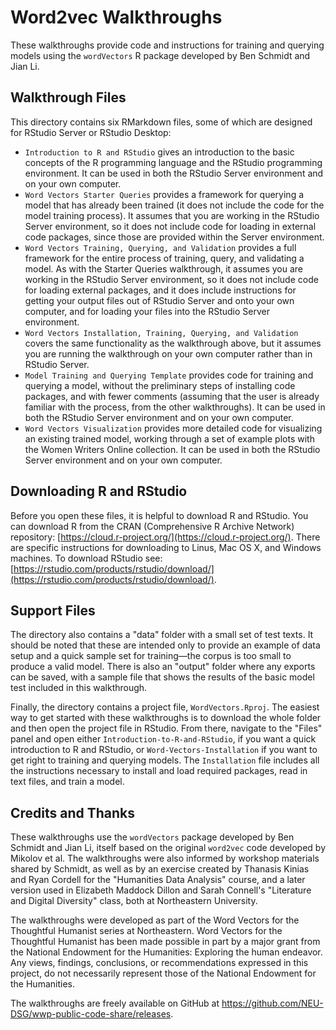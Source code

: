 # Word2vec Walkthroughs

These walkthroughs provide code and instructions for training and querying models using the `wordVectors` R package developed by Ben Schmidt and Jian Li.

## Walkthrough Files
This directory contains six RMarkdown files, some of which are designed for RStudio Server or RStudio Desktop:

* `Introduction to R and RStudio` gives an introduction to the basic concepts of the R programming language and the RStudio programming environment. It can be used in both the RStudio Server environment and on your own computer.
* `Word Vectors Starter Queries` provides a framework for querying a model that has already been trained (it does not include the code for the model training process). It assumes that you are working in the RStudio Server environment, so it does not include code for loading in external code packages, since those are provided within the Server environment.
* `Word Vectors Training, Querying, and Validation` provides a full framework for the entire process of training, query, and validating a model. As with the Starter Queries walkthrough, it assumes you are working in the RStudio Server environment, so it does not include code for loading external packages, and it does include instructions for getting your output files out of RStudio Server and onto your own computer, and for loading your files into the RStudio Server environment. 
* `Word Vectors Installation, Training, Querying, and Validation` covers the same functionality as the walkthrough above, but it assumes you are running the walkthrough on your own computer rather than in RStudio Server.
* `Model Training and Querying Template` provides code for training and querying a model, without the preliminary steps of installing code packages, and with fewer comments (assuming that the user is already familiar with the process, from the other walkthroughs). It can be used in both the RStudio Server environment and on your own computer.
* `Word Vectors Visualization` provides more detailed code for visualizing an existing trained model, working through a set of example plots with the Women Writers Online collection. It can be used in both the RStudio Server environment and on your own computer.

## Downloading R and RStudio
Before you open these files, it is helpful to download R and RStudio. You can download R from the CRAN (Comprehensive R Archive Network) repository: [https://cloud.r-project.org/](https://cloud.r-project.org/). There are specific instructions for downloading to Linus, Mac OS X, and Windows machines.
To download RStudio see: [https://rstudio.com/products/rstudio/download/](https://rstudio.com/products/rstudio/download/).

## Support Files
The directory also contains a "data" folder with a small set of test texts. It should be noted that these are intended only to provide an example of data setup and a quick sample set for training—the corpus is too small to produce a valid model. There is also an "output" folder where any exports can be saved, with a sample file that shows the results of the basic model test included in this walkthrough.

Finally, the directory contains a project file, `WordVectors.Rproj`. The easiest way to get started with these walkthroughs is to download the whole folder and then open the project file in RStudio. From there, navigate to the "Files" panel and open either `Introduction-to-R-and-RStudio`, if you want a quick introduction to R and RStudio, or `Word-Vectors-Installation` if you want to get right to training and querying models. The `Installation` file includes all the instructions necessary to install and load required packages, read in text files, and train a model. 

## Credits and Thanks
These walkthroughs use the `wordVectors` package developed by Ben Schmidt and Jian Li, itself based on the original `word2vec` code developed by Mikolov et al. The walkthroughs were also informed by workshop materials shared by Schmidt, as well as by an exercise created by Thanasis Kinias and Ryan Cordell for the "Humanities Data Analysis" course, and a later version used in Elizabeth Maddock Dillon and Sarah Connell's "Literature and Digital Diversity" class, both at Northeastern University.

The walkthroughs were developed as part of the Word Vectors for the Thoughtful Humanist series at Northeastern. Word Vectors for the Thoughtful Humanist has been made possible in part by a major grant from the National Endowment for the Humanities: Exploring the human endeavor. Any views, findings, conclusions, or recommendations expressed in this project, do not necessarily represent those of the National Endowment for the Humanities.

The walkthroughs are freely available on GitHub at <https://github.com/NEU-DSG/wwp-public-code-share/releases>.
